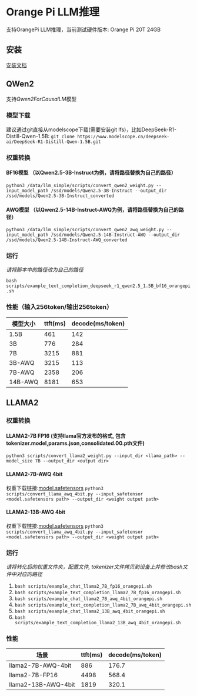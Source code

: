 # Orange Pi LLM推理
支持OrangePi LLM推理，当前测试硬件版本: Orange Pi 20T 24GB
## 安装
[安装文档](orangepi_install.md)

## QWen2
支持*Qwen2ForCausalLM*模型
### 模型下载
建议通过git直接从modelscope下载(需要安装git lfs)，比如DeepSeek-R1-Distill-Qwen-1.5B:
```git clone https://www.modelscope.cn/deepseek-ai/DeepSeek-R1-Distill-Qwen-1.5B.git```
### 权重转换
#### BF16模型 （以Qwen2.5-3B-Instruct为例，请将路径替换为自己的路径）
```python3 /data/llm_simple/scripts/convert_qwen2_weight.py --input_model_path /ssd/models/Qwen2.5-3B-Instruct --output_dir /ssd/models/Qwen2.5-3B-Instruct_converted ```
#### AWQ模型 （以Qwen2.5-14B-Instruct-AWQ为例，请将路径替换为自己的路径）
```python3 /data/llm_simple/scripts/convert_qwen2_awq_weight.py --input_model_path /ssd/models/Qwen2.5-14B-Instruct-AWQ --output_dir /ssd/models/Qwen2.5-14B-Instruct-AWQ_converted```
### 运行
*请将脚本中的路径改为自己的路径*

```bash scripts/example_text_completion_deepseek_r1_qwen2.5_1.5B_bf16_orangepi.sh```

### 性能（输入256token/输出256token）
|模型大小|ttft(ms)|decode(ms/token)|
|---|---|---|
|1.5B|461|142|
|3B|776|284|
|7B|3215|881|
|3B-AWQ|3215|113|
|7B-AWQ|2358|206
|14B-AWQ|8181|653|


## LLAMA2
### 权重转换
#### LLAMA2-7B FP16 (支持llama官方发布的格式, 包含tokenizer.model,params.json,consolidated.00.pth文件)
```python3 scripts/convert_llama2_weight.py --input_dir <llama_path> --model_size 7B --output_dir <output dir>```
#### LLAMA2-7B-AWQ 4bit
权重下载链接:[model.safetensors](https://huggingface.co/TheBloke/Llama-2-7B-AWQ/blob/main/model.safetensors)
```python3 scripts/convert_llama_awq_4bit.py --input_safetensor <model.safetensors path> --output_dir <weight output path>```
#### LLAMA2-13B-AWQ 4bit
权重下载链接:[model.safetensors](https://huggingface.co/TheBloke/Llama-2-13B-AWQ/resolve/main/model.safetensors)
```python3 scripts/convert_llama_awq_4bit.py --input_safetensor <model.safetensors path> --output_dir <weight output path>```

### 运行
*请将转化后的权重文件夹，配置文件, tokenizer文件拷贝到设备上并修改bash文件中对应的路径*

1. ```bash scripts/example_chat_llama2_7B_fp16_orangepi.sh```
2. ```bash scripts/example_text_completion_llama2_7B_fp16_orangepi.sh```
3. ```bash scripts/example_chat_llama2_7B_awq_4bit_orangepi.sh```
4. ```bash scripts/example_text_completion_llama2_7B_awq_4bit_orangepi.sh```
5. ```bash scripts/example_chat_llama2_13B_awq_4bit_orangepi.sh```
6. ```bash scripts/example_text_completion_llama2_13B_awq_4bit_orangepi.sh```

### 性能
|场景|ttft(ms)|decode(ms/token)|
|---|---|---|
|llama2-7B-AWQ-4bit|886|176.7|
|llama2-7B-FP16|4498|568.4|
|llama2-13B-AWQ-4bit|1819|320.1|
